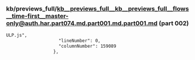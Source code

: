 ### kb/previews_full/kb__previews_full__kb__previews_full__flows__time-first__master-only@auth.har.part074.md.part001.md.part001.md (part 002)

```md
ULP.js",
                    "lineNumber": 0,
                    "columnNumber": 159089
                  },
          
```

```
